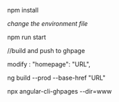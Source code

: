 npm install

*change the environment file*

npm run start


//build and push to ghpage

modify : "homepage": "URL",

ng build --prod --base-href "URL"

npx angular-cli-ghpages --dir=www
